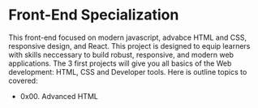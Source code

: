 
# Front-End Specialization
This front-end focused on modern javascript, advabce HTML and CSS, responsive design, and React. This project is designed to equip learners with skills neccessary to build robust, responsive, and modern web applications.
   The 3 first projects will give you all basics of the Web development: HTML, CSS and Developer tools.
 Here is outline topics to covered:


* 0x00. Advanced HTML
